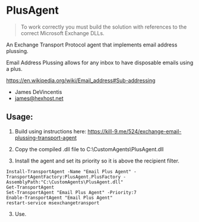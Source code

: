 PlusAgent
==================

> To work correctly you must build the solution with references to 
> the correct Microsoft Exchange DLLs.

An Exchange Transport Protocol agent that implements email address plussing. 

Email Address Plussing allows for any inbox to have disposable emails using a plus.

https://en.wikipedia.org/wiki/Email_address#Sub-addressing


- James DeVincentis
- james@hexhost.net

Usage:
-----
1. Build using instructions here: https://kill-9.me/524/exchange-email-plussing-transport-agent

2. Copy the compiled .dll file to C:\CustomAgents\PlusAgent.dll

3. Install the agent and set its priority so it is above the recipient filter.
  ```
  Install-TransportAgent -Name "Email Plus Agent" -TransportAgentFactory:PlusAgent.PlusFactory -AssemblyPath:"C:\CustomAgents\PlusAgent.dll"
  Get-TransportAgent
  Set-TransportAgent "Email Plus Agent" -Priority:7
  Enable-TransportAgent "Email Plus Agent"
  restart-service msexchangetransport
  ```
  
3. Use.
